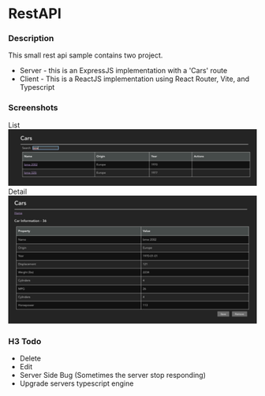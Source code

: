 
# RestAPI

### Description
This small rest api sample contains two project. 

* Server - this is an ExpressJS implementation with a 'Cars' route
* Client - This is a ReactJS implementation using React Router, Vite, and Typescript


### Screenshots
List
![List screen](https://github.com/MrLuis/test/blob/main/RestAPI/filtered_list.png)
Detail
![Detail screen](https://github.com/MrLuis/test/blob/main/RestAPI/detail.png)

### H3 Todo
* Delete
* Edit
* Server Side Bug (Sometimes the server stop responding)
* Upgrade servers typescript engine